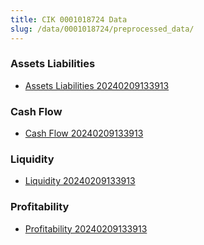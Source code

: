 ```yaml
---
title: CIK 0001018724 Data
slug: /data/0001018724/preprocessed_data/
---
```


### Assets Liabilities
- [Assets Liabilities 20240209133913](data/0001018724/preprocessed_data/Assets_Liabilities/0001018724_Assets_Liabilities_20240209133913.csv)

### Cash Flow
- [Cash Flow 20240209133913](data/0001018724/preprocessed_data/Cash_Flow/0001018724_Cash_Flow_20240209133913.csv)

### Liquidity
- [Liquidity 20240209133913](data/0001018724/preprocessed_data/Liquidity/0001018724_Liquidity_20240209133913.csv)

### Profitability
- [Profitability 20240209133913](data/0001018724/preprocessed_data/Profitability/0001018724_Profitability_20240209133913.csv)

